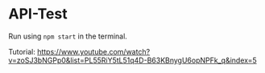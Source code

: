 # API-Test

Run using ```npm start``` in the terminal.

Tutorial: https://www.youtube.com/watch?v=zoSJ3bNGPp0&list=PL55RiY5tL51q4D-B63KBnygU6opNPFk_q&index=5